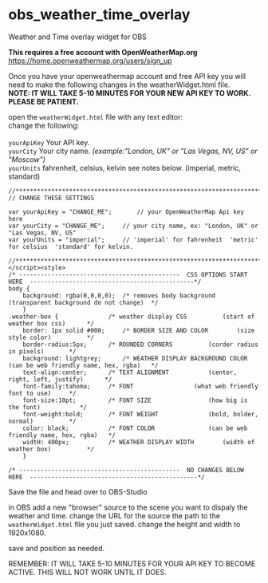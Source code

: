 # obs_weather_time_overlay
Weather and Time overlay widget for OBS


**This requires a free account with OpenWeatherMap.org**
https://home.openweathermap.org/users/sign_up 
 
 Once you have your openweathermap account and free API key you will need to make the following changes in the weatherWidget.html file.<br>
 <B>NOTE: IT WILL TAKE 5-10 MINUTES FOR YOUR NEW API KEY TO WORK. PLEASE BE PATIENT.</b>
 
 open the ```weatherWidget.html``` file with any text editor:<br>
 change the following:<br><br>
 ```yourApiKey``` Your API key.<br>
 ```yourCity``` Your city name. <i>(example:"London, UK" or "Las Vegas, NV, US" or "Moscow")</i><br>
 ```yourUnits``` fahrenheit, celsius, kelvin see notes below. (imperial, metric, standard)

```
//************************************************************************************************************************
// CHANGE THESE SETTINGS 

var yourApiKey = "CHANGE_ME";		// your OpenWeatherMap Api key here
var yourCity = "CHANGE_ME";		// your city name, ex: "London, UK" or "Las Vegas, NV, US" 
var yourUnits = "imperial";		// 'imperial' for fahrenheit  'metric' for celsius  'standard' for kelvin.

//************************************************************************************************************************
</script><style> 
/* ---------------------------------------------  CSS OPTIONS START HERE  ----------------------------------------------*/
body {
	background: rgba(0,0,0,0);	/* removes body background		(transparent background do not change)	*/
	}
.weather-box {				/* weather display CSS			(start of weather box css)		*/
	border: 1px solid #000;		/* BORDER SIZE AND COLOR		(size style color)			*/
	border-radius:5px;		/* ROUNDED CORNERS			(corder radius in pixels)		*/
	background: lightgrey;		/* WEATHER DISPLAY BACKGROUND COLOR	(can be web friendly name, hex, rgba)	*/
	text-align:center;		/* TEXT ALIGNMENT			(center, right, left, justify)		*/
	font-family:tahoma;		/* FONT					(what web friendly font to use)		*/
	font-size:10pt;			/* FONT SIZE				(how big is the font)			*/
	font-weight:bold;		/* FONT WEIGHT				(bold, bolder, normal)			*/
	color: black;			/* FONT COLOR				(can be web friendly name, hex, rgba)	*/
	widtH: 400px;			/* WEATHER DISPLAY WIDTH		(width of weather box)			*/
	}

/* ---------------------------------------------  NO CHANGES BELOW HERE  -----------------------------------------------*/
```

Save the file and head over to OBS-Studio

in OBS add a new "browser" source to the scene you want to dispaly the weather and time. 
change the URL for the source the path to the ```weatherWidget.html``` file you just saved.
change the height and width to 1920x1080.

save and position as needed.

REMEMBER: IT WILL TAKE 5-10 MINUTES FOR YOUR API KEY TO BECOME ACTIVE. THIS WILL NOT WORK UNTIL IT DOES.

